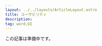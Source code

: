 ```yaml
---
layout: ../../layouts/ArticleLayout.astro
title: ユーザビリティ
description:
tag: word,UI
---
```


この記事は準備中です。